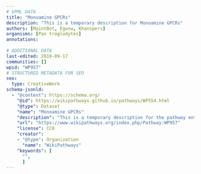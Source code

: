 ```yaml
---
# GPML DATA
title: "Monoamine GPCRs"
description: "This is a temporary description for Monoamine GPCRs"
authors: [MaintBot, Egonw, Khanspers]
organisms: [Pan troglodytes]
annotations:
  
# ADDITIONAL DATA
last-edited: 2019-09-17
communities: []
wpid: "WP957"
# STRUCTURED METADATA FOR SEO
seo:
  type: CreativeWork
schema-jsonld:
  - "@context": https://schema.org/
    "@id": https://wikipathways.github.io/pathways/WP554.html
    "@type": Dataset
    "name": "Monoamine GPCRs"
    "description": "This is a temporary description for the pathway entitled: Monoamine GPCRs"
    "url": "https://www.wikipathways.org/index.php/Pathway:WP957"
    "license": CC0
    "creator":
    - "@type": Organization
      "name": "WikiPathways"
    "keywords": [
      "",
      ]
---
```

